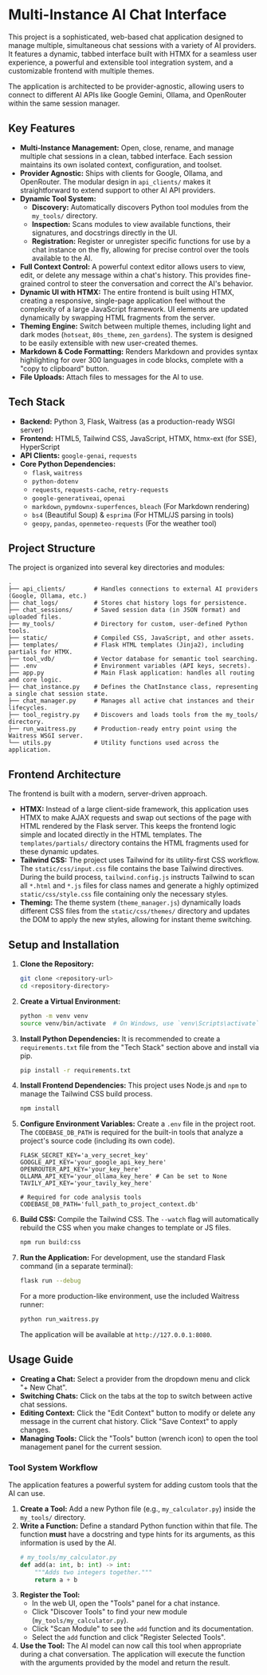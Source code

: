# Multi-Instance AI Chat Interface

This project is a sophisticated, web-based chat application designed to manage multiple, simultaneous chat sessions with a variety of AI providers. It features a dynamic, tabbed interface built with HTMX for a seamless user experience, a powerful and extensible tool integration system, and a customizable frontend with multiple themes.

The application is architected to be provider-agnostic, allowing users to connect to different AI APIs like Google Gemini, Ollama, and OpenRouter within the same session manager.

## Key Features

*   **Multi-Instance Management:** Open, close, rename, and manage multiple chat sessions in a clean, tabbed interface. Each session maintains its own isolated context, configuration, and toolset.
*   **Provider Agnostic:** Ships with clients for Google, Ollama, and OpenRouter. The modular design in `api_clients/` makes it straightforward to extend support to other AI API providers.
*   **Dynamic Tool System:**
    *   **Discovery:** Automatically discovers Python tool modules from the `my_tools/` directory.
    *   **Inspection:** Scans modules to view available functions, their signatures, and docstrings directly in the UI.
    *   **Registration:** Register or unregister specific functions for use by a chat instance on the fly, allowing for precise control over the tools available to the AI.
*   **Full Context Control:** A powerful context editor allows users to view, edit, or delete any message within a chat's history. This provides fine-grained control to steer the conversation and correct the AI's behavior.
*   **Dynamic UI with HTMX:** The entire frontend is built using HTMX, creating a responsive, single-page application feel without the complexity of a large JavaScript framework. UI elements are updated dynamically by swapping HTML fragments from the server.
*   **Theming Engine:** Switch between multiple themes, including light and dark modes (`hotseat`, `80s_theme`, `zen_gardens`). The system is designed to be easily extensible with new user-created themes.
*   **Markdown & Code Formatting:** Renders Markdown and provides syntax highlighting for over 300 languages in code blocks, complete with a "copy to clipboard" button.
*   **File Uploads:** Attach files to messages for the AI to use.

## Tech Stack

*   **Backend:** Python 3, Flask, Waitress (as a production-ready WSGI server)
*   **Frontend:** HTML5, Tailwind CSS, JavaScript, HTMX, htmx-ext (for SSE), HyperScript
*   **API Clients:** `google-genai`, `requests`
*   **Core Python Dependencies:**
    *   `flask`, `waitress`
    *   `python-dotenv`
    *   `requests`, `requests-cache`, `retry-requests`
    *   `google-generativeai`, `openai`
    *   `markdown`, `pymdownx-superfences`, `bleach` (For Markdown rendering)
    *   `bs4` (Beautiful Soup) & `esprima` (For HTML/JS parsing in tools)
    *   `geopy`, `pandas`, `openmeteo-requests` (For the weather tool)

## Project Structure

The project is organized into several key directories and modules:

```
.
├── api_clients/        # Handles connections to external AI providers (Google, Ollama, etc.)
├── chat_logs/          # Stores chat history logs for persistence.
├── chat_sessions/      # Saved session data (in JSON format) and uploaded files.
├── my_tools/           # Directory for custom, user-defined Python tools.
├── static/             # Compiled CSS, JavaScript, and other assets.
├── templates/          # Flask HTML templates (Jinja2), including partials for HTMX.
├── tool_vdb/           # Vector database for semantic tool searching.
├── .env                # Environment variables (API keys, secrets).
├── app.py              # Main Flask application: handles all routing and core logic.
├── chat_instance.py    # Defines the ChatInstance class, representing a single chat session state.
├── chat_manager.py     # Manages all active chat instances and their lifecycles.
├── tool_registry.py    # Discovers and loads tools from the my_tools/ directory.
├── run_waitress.py     # Production-ready entry point using the Waitress WSGI server.
└── utils.py            # Utility functions used across the application.
```

## Frontend Architecture

The frontend is built with a modern, server-driven approach.

*   **HTMX:** Instead of a large client-side framework, this application uses HTMX to make AJAX requests and swap out sections of the page with HTML rendered by the Flask server. This keeps the frontend logic simple and located directly in the HTML templates. The `templates/partials/` directory contains the HTML fragments used for these dynamic updates.
*   **Tailwind CSS:** The project uses Tailwind for its utility-first CSS workflow. The `static/css/input.css` file contains the base Tailwind directives. During the build process, `tailwind.config.js` instructs Tailwind to scan all `*.html` and `*.js` files for class names and generate a highly optimized `static/css/style.css` file containing only the necessary styles.
*   **Theming:** The theme system (`theme_manager.js`) dynamically loads different CSS files from the `static/css/themes/` directory and updates the DOM to apply the new styles, allowing for instant theme switching.

## Setup and Installation

1.  **Clone the Repository:**
    ```bash
    git clone <repository-url>
    cd <repository-directory>
    ```

2.  **Create a Virtual Environment:**
    ```bash
    python -m venv venv
    source venv/bin/activate  # On Windows, use `venv\Scripts\activate`
    ```

3.  **Install Python Dependencies:**
    It is recommended to create a `requirements.txt` file from the "Tech Stack" section above and install via pip.
    ```bash
    pip install -r requirements.txt
    ```

4.  **Install Frontend Dependencies:**
    This project uses Node.js and `npm` to manage the Tailwind CSS build process.
    ```bash
    npm install
    ```

5.  **Configure Environment Variables:**
    Create a `.env` file in the project root. The `CODEBASE_DB_PATH` is required for the built-in tools that analyze a project's source code (including its own code).
    ```
    FLASK_SECRET_KEY='a_very_secret_key'
    GOOGLE_API_KEY='your_google_api_key_here'
    OPENROUTER_API_KEY='your_key_here'
    OLLAMA_API_KEY='your_ollama_key_here' # Can be set to None
    TAVILY_API_KEY='your_tavily_key_here'

    # Required for code analysis tools
    CODEBASE_DB_PATH='full_path_to_project_context.db'
    ```

6.  **Build CSS:**
    Compile the Tailwind CSS. The `--watch` flag will automatically rebuild the CSS when you make changes to template or JS files.
    ```bash
    npm run build:css
    ```

7.  **Run the Application:**
    For development, use the standard Flask command (in a separate terminal):
    ```bash
    flask run --debug
    ```
    For a more production-like environment, use the included Waitress runner:
    ```bash
    python run_waitress.py
    ```
    The application will be available at `http://127.0.0.1:8080`.

## Usage Guide

*   **Creating a Chat:** Select a provider from the dropdown menu and click "+ New Chat".
*   **Switching Chats:** Click on the tabs at the top to switch between active chat sessions.
*   **Editing Context:** Click the "Edit Context" button to modify or delete any message in the current chat history. Click "Save Context" to apply changes.
*   **Managing Tools:** Click the "Tools" button (wrench icon) to open the tool management panel for the current session.

### Tool System Workflow

The application features a powerful system for adding custom tools that the AI can use.

1.  **Create a Tool:** Add a new Python file (e.g., `my_calculator.py`) inside the `my_tools/` directory.
2.  **Write a Function:** Define a standard Python function within that file. The function **must** have a docstring and type hints for its arguments, as this information is used by the AI.
    ```python
    # my_tools/my_calculator.py
    def add(a: int, b: int) -> int:
        """Adds two integers together."""
        return a + b
    ```
3.  **Register the Tool:**
    *   In the web UI, open the "Tools" panel for a chat instance.
    *   Click "Discover Tools" to find your new module (`my_tools/my_calculator.py`).
    *   Click "Scan Module" to see the `add` function and its documentation.
    *   Select the `add` function and click "Register Selected Tools".
4.  **Use the Tool:** The AI model can now call this tool when appropriate during a chat conversation. The application will execute the function with the arguments provided by the model and return the result.